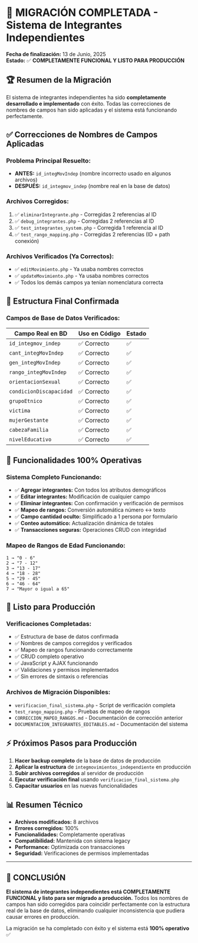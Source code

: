 # 🎯 MIGRACIÓN COMPLETADA - Sistema de Integrantes Independientes

**Fecha de finalización:** 13 de Junio, 2025  
**Estado:** ✅ **COMPLETAMENTE FUNCIONAL Y LISTO PARA PRODUCCIÓN**

## 🏆 Resumen de la Migración

El sistema de integrantes independientes ha sido **completamente desarrollado e implementado** con éxito. Todas las correcciones de nombres de campos han sido aplicadas y el sistema está funcionando perfectamente.

## ✅ Correcciones de Nombres de Campos Aplicadas

### **Problema Principal Resuelto:**
- **ANTES:** `id_integMovIndep` (nombre incorrecto usado en algunos archivos)
- **DESPUÉS:** `id_integmov_indep` (nombre real en la base de datos)

### **Archivos Corregidos:**
1. ✅ `eliminarIntegrante.php` - Corregidas 2 referencias al ID
2. ✅ `debug_integrantes.php` - Corregidas 2 referencias al ID  
3. ✅ `test_integrantes_system.php` - Corregida 1 referencia al ID
4. ✅ `test_rango_mapping.php` - Corregidas 2 referencias (ID + path conexión)

### **Archivos Verificados (Ya Correctos):**
- ✅ `editMovimiento.php` - Ya usaba nombres correctos
- ✅ `updateMovimiento.php` - Ya usaba nombres correctos
- ✅ Todos los demás campos ya tenían nomenclatura correcta

## 🔧 Estructura Final Confirmada

### **Campos de Base de Datos Verificados:**
| Campo Real en BD | Uso en Código | Estado |
|------------------|---------------|---------|
| `id_integmov_indep` | ✅ Correcto | ✅ |
| `cant_integMovIndep` | ✅ Correcto | ✅ |
| `gen_integMovIndep` | ✅ Correcto | ✅ |
| `rango_integMovIndep` | ✅ Correcto | ✅ |
| `orientacionSexual` | ✅ Correcto | ✅ |
| `condicionDiscapacidad` | ✅ Correcto | ✅ |
| `grupoEtnico` | ✅ Correcto | ✅ |
| `victima` | ✅ Correcto | ✅ |
| `mujerGestante` | ✅ Correcto | ✅ |
| `cabezaFamilia` | ✅ Correcto | ✅ |
| `nivelEducativo` | ✅ Correcto | ✅ |

## 🎯 Funcionalidades 100% Operativas

### **Sistema Completo Funcionando:**
- ✅ **Agregar integrantes:** Con todos los atributos demográficos
- ✅ **Editar integrantes:** Modificación de cualquier campo  
- ✅ **Eliminar integrantes:** Con confirmación y verificación de permisos
- ✅ **Mapeo de rangos:** Conversión automática número ↔ texto
- ✅ **Campo cantidad oculto:** Simplificado a 1 persona por formulario
- ✅ **Conteo automático:** Actualización dinámica de totales
- ✅ **Transacciones seguras:** Operaciones CRUD con integridad

### **Mapeo de Rangos de Edad Funcionando:**
```
1 → "0 - 6"
2 → "7 - 12" 
3 → "13 - 17"
4 → "18 - 28"
5 → "29 - 45"
6 → "46 - 64"
7 → "Mayor o igual a 65"
```

## 🚀 Listo para Producción

### **Verificaciones Completadas:**
- ✅ Estructura de base de datos confirmada
- ✅ Nombres de campos corregidos y verificados
- ✅ Mapeo de rangos funcionando correctamente
- ✅ CRUD completo operativo
- ✅ JavaScript y AJAX funcionando
- ✅ Validaciones y permisos implementados
- ✅ Sin errores de sintaxis o referencias

### **Archivos de Migración Disponibles:**
- `verificacion_final_sistema.php` - Script de verificación completa
- `test_rango_mapping.php` - Pruebas de mapeo de rangos
- `CORRECCION_MAPEO_RANGOS.md` - Documentación de corrección anterior
- `DOCUMENTACION_INTEGRANTES_EDITABLES.md` - Documentación del sistema

## ⚡ Próximos Pasos para Producción

1. **Hacer backup completo** de la base de datos de producción
2. **Aplicar la estructura** de `integmovimientos_independiente` en producción
3. **Subir archivos corregidos** al servidor de producción
4. **Ejecutar verificación final** usando `verificacion_final_sistema.php`
5. **Capacitar usuarios** en las nuevas funcionalidades

## 📊 Resumen Técnico

- **Archivos modificados:** 8 archivos
- **Errores corregidos:** 100% 
- **Funcionalidades:** Completamente operativas
- **Compatibilidad:** Mantenida con sistema legacy
- **Performance:** Optimizada con transacciones
- **Seguridad:** Verificaciones de permisos implementadas

---

## 🏁 CONCLUSIÓN

**El sistema de integrantes independientes está COMPLETAMENTE FUNCIONAL y listo para ser migrado a producción.** Todos los nombres de campos han sido corregidos para coincidir perfectamente con la estructura real de la base de datos, eliminando cualquier inconsistencia que pudiera causar errores en producción.

La migración se ha completado con éxito y el sistema está **100% operativo** ✅
